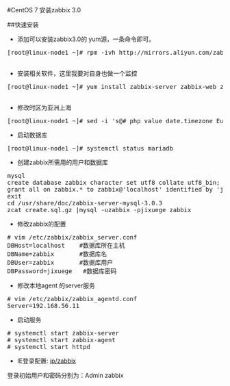 #CentOS 7 安装zabbix 3.0

##快速安装
*  添加可以安装zabbix3.0的 yum源，一条命令即可。
<pre>
[root@linux-node1 ~]# rpm -ivh http://mirrors.aliyun.com/zabbix/zabbix/3.0/rhel/7/x86_64/zabbix-release-3.0-1.el7.noarch.rpm

</pre>

* 安装相关软件，这里我要对自身也做一个监控
<pre>
[root@linux-node1 ~]# yum install zabbix-server zabbix-web zabbix-server-mysql zabbix-web-mysql mariadb-server mariadb zabbix-agent  -y

</pre>

* 修改时区为亚洲上海
<pre>
[root@linux-node1 ~]# sed -i 's@# php_value date.timezone Europe/Riga@php_value date.timezone Asia/Shanghai@g' /etc/httpd/conf.d/zabbix.conf
</pre>

* 启动数据库

<pre>
[root@linux-node1 ~]# systemctl status mariadb
</pre>

* 创建zabbix所需用的用户和数据库

<pre>
mysql
create database zabbix character set utf8 collate utf8_bin;
grant all on zabbix.* to zabbix@'localhost' identified by 'jixuege';
exit
cd /usr/share/doc/zabbix-server-mysql-3.0.3
zcat create.sql.gz |mysql -uzabbix -pjixuege zabbix
</pre>

* 修改zabbix的配置

<pre>
# vim /etc/zabbix/zabbix_server.conf
DBHost=localhost    #数据库所在主机
DBName=zabbix       #数据库名 
DBUser=zabbix       #数据库用户 
DBPassword=jixuege   #数据库密码 
</pre>

* 修改本地agent 的server服务
<pre>
# vim /etc/zabbix/zabbix_agentd.conf
Server=192.168.56.11
</pre>

* 启动服务
<pre>
# systemctl start zabbix-server
# systemctl start zabbix-agent
# systemctl start httpd
</pre>

* IE登录配置: [ip/zabbix](http://192.168.56.11/zabbix/)

登录初始用户和密码分别为：Admin  zabbix

